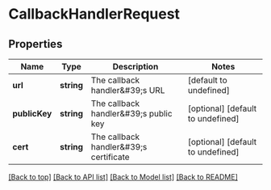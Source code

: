 # CallbackHandlerRequest

## Properties

|Name | Type | Description | Notes|
|------------ | ------------- | ------------- | -------------|
|**url** | **string** | The callback handler\&#39;s URL | [default to undefined]|
|**publicKey** | **string** | The callback handler\&#39;s public key | [optional] [default to undefined]|
|**cert** | **string** | The callback handler\&#39;s certificate | [optional] [default to undefined]|




[[Back to top]](#) [[Back to API list]](../../README.md#documentation-for-api-endpoints) [[Back to Model list]](../../README.md#documentation-for-models) [[Back to README]](../../README.md)
